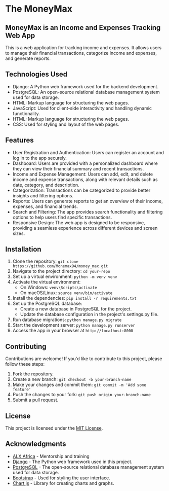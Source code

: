 # The  MoneyMax

## MoneyMax is an Income and Expenses Tracking Web App

This is a web application for tracking income and expenses. It allows users to manage their financial transactions, categorize income and expenses, and generate reports.

## Technologies Used

- Django: A Python web framework used for the backend development.
- PostgreSQL: An open-source relational database management system used for data storage.
- HTML: Markup language for structuring the web pages.
- JavaScript: Used for client-side interactivity and handling dynamic functionality.
- HTML: Markup language for structuring the web pages.
- CSS: Used for styling and layout of the web pages.

## Features

- User Registration and Authentication: Users can register an account and log in to the app securely.
- Dashboard: Users are provided with a personalized dashboard where they can view their financial summary and recent transactions.
- Income and Expense Management: Users can add, edit, and delete income and expense transactions, along with relevant details such as date, category, and description.
- Categorization: Transactions can be categorized to provide better insights and filtering options.
- Reports: Users can generate reports to get an overview of their income, expenses, and financial trends.
- Search and Filtering: The app provides search functionality and filtering options to help users find specific transactions.
- Responsive Design: The web app is designed to be responsive, providing a seamless experience across different devices and screen sizes.

## Installation

1. Clone the repository: `git clone https://github.com/Monemax94/money_max.git`
2. Navigate to the project directory: `cd your-repo`
3. Set up a virtual environment: `python -m venv venv`
4. Activate the virtual environment:
   - On Windows: `venv\Scripts\activate`
   - On macOS/Linux: `source venv/bin/activate`
5. Install the dependencies: `pip install -r requirements.txt`
6. Set up the PostgreSQL database:
   - Create a new database in PostgreSQL for the project.
   - Update the database configuration in the project's settings.py file.
7. Run database migrations: `python manage.py migrate`
8. Start the development server: `python manage.py runserver`
9. Access the app in your browser at `http://localhost:8000`

## Contributing

Contributions are welcome! If you'd like to contribute to this project, please follow these steps:

1. Fork the repository.
2. Create a new branch: `git checkout -b your-branch-name`
3. Make your changes and commit them: `git commit -m 'Add some feature'`
4. Push the changes to your fork: `git push origin your-branch-name`
5. Submit a pull request.

## License

This project is licensed under the [MIT License](LICENSE.txt).

## Acknowledgments

- [ALX Africa](https://www.alxafrica.com/software-engineering/) - Mentorship and training
- [Django](https://www.djangoproject.com/) - The Python web framework used in this project.
- [PostgreSQL](https://www.postgresql.org/) - The open-source relational database management system used for data storage.
- [Bootstrap](https://getbootstrap.com/) - Used for styling the user interface.
- [Chart.js](https://www.chartjs.org/) - Library for creating charts and graphs.
